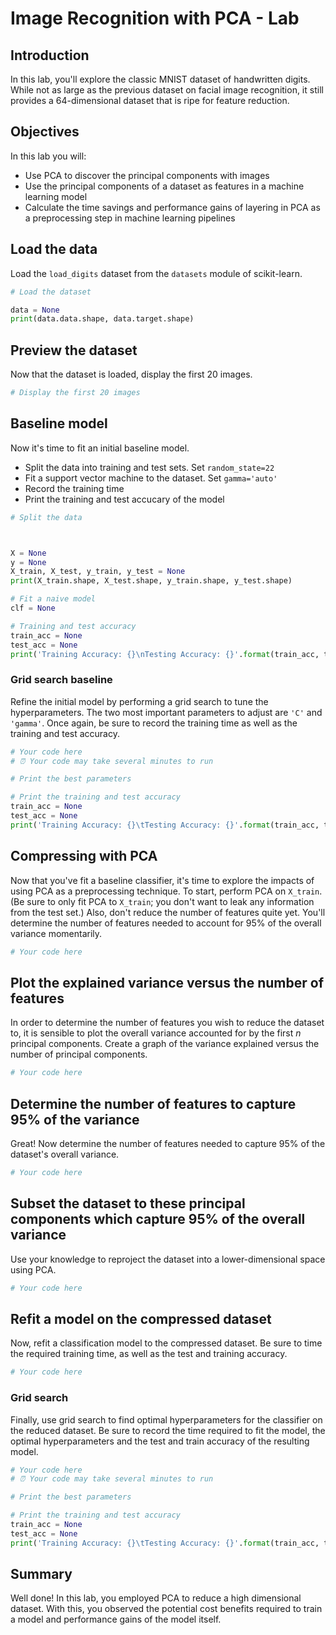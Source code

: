 # Image Recognition with PCA - Lab

## Introduction

In this lab, you'll explore the classic MNIST dataset of handwritten digits. While not as large as the previous dataset on facial image recognition, it still provides a 64-dimensional dataset that is ripe for feature reduction.

## Objectives

In this lab you will: 

- Use PCA to discover the principal components with images 
- Use the principal components of  a dataset as features in a machine learning model 
- Calculate the time savings and performance gains of layering in PCA as a preprocessing step in machine learning pipelines 

## Load the data

Load the `load_digits` dataset from the `datasets` module of scikit-learn. 


```python
# Load the dataset

data = None
print(data.data.shape, data.target.shape)
```

## Preview the dataset

Now that the dataset is loaded, display the first 20 images.


```python
# Display the first 20 images 

```

## Baseline model

Now it's time to fit an initial baseline model. 

- Split the data into training and test sets. Set `random_state=22` 
- Fit a support vector machine to the dataset. Set `gamma='auto'` 
- Record the training time 
- Print the training and test accucary of the model 


```python
# Split the data



X = None
y = None
X_train, X_test, y_train, y_test = None
print(X_train.shape, X_test.shape, y_train.shape, y_test.shape)
```


```python
# Fit a naive model 
clf = None

```


```python
# Training and test accuracy
train_acc = None
test_acc = None
print('Training Accuracy: {}\nTesting Accuracy: {}'.format(train_acc, test_acc))
```

### Grid search baseline

Refine the initial model by performing a grid search to tune the hyperparameters. The two most important parameters to adjust are `'C'` and `'gamma'`. Once again, be sure to record the training time as well as the training and test accuracy.


```python
# Your code here
# ⏰ Your code may take several minutes to run
```


```python
# Print the best parameters 

```


```python
# Print the training and test accuracy 
train_acc = None
test_acc = None
print('Training Accuracy: {}\tTesting Accuracy: {}'.format(train_acc, test_acc))
```

## Compressing with PCA

Now that you've fit a baseline classifier, it's time to explore the impacts of using PCA as a preprocessing technique. To start, perform PCA on `X_train`. (Be sure to only fit PCA to `X_train`; you don't want to leak any information from the test set.) Also, don't reduce the number of features quite yet. You'll determine the number of features needed to account for 95% of the overall variance momentarily.


```python
# Your code here
```

## Plot the explained variance versus the number of features

In order to determine the number of features you wish to reduce the dataset to, it is sensible to plot the overall variance accounted for by the first $n$ principal components. Create a graph of the variance explained versus the number of principal components.


```python
# Your code here
```

## Determine the number of features to capture 95% of the variance

Great! Now determine the number of features needed to capture 95% of the dataset's overall variance.


```python
# Your code here
```

## Subset the dataset to these principal components which capture 95% of the overall variance

Use your knowledge to reproject the dataset into a lower-dimensional space using PCA. 


```python
# Your code here
```

## Refit a model on the compressed dataset

Now, refit a classification model to the compressed dataset. Be sure to time the required training time, as well as the test and training accuracy.


```python
# Your code here
```

### Grid search

Finally, use grid search to find optimal hyperparameters for the classifier on the reduced dataset. Be sure to record the time required to fit the model, the optimal hyperparameters and the test and train accuracy of the resulting model.


```python
# Your code here
# ⏰ Your code may take several minutes to run
```


```python
# Print the best parameters 

```


```python
# Print the training and test accuracy 
train_acc = None
test_acc = None
print('Training Accuracy: {}\tTesting Accuracy: {}'.format(train_acc, test_acc))
```

## Summary

Well done! In this lab, you employed PCA to reduce a high dimensional dataset. With this, you observed the potential cost benefits required to train a model and performance gains of the model itself.
